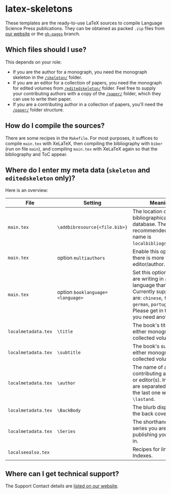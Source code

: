 # latex-skeletons
These templates are the ready-to-use LaTeX sources to compile Language Science Press publications.
They can be obtained as packed `.zip` files from [our website](https://langsci-press.org/templatesAndTools) or the [`gh-pages`](https://github.com/langsci/latex-skeletons/tree/gh-pages) branch.

## Which files should I use? 
This depends on your role:

* If you are the author for a monograph, you need the monograph skeleton in the [`/skeleton/`](skeleton/) folder.
* If you are an editor for a collection of papers, you need the monograph for edited volumes from [`/editedskeleton/`](editedskeleton/) folder.
  Feel free to supply your contributing authors with a copy of the [`/paper/`](paper/) folder, which they can use to write their paper. 
* If you are a contributing author in a collection of papers, you'll need the [`/paper/`](paper/) folder structure.

## How do I compile the sources?
There are some recipes in the `Makefile`. For most purposes, it suffices to compile `main.tex` with XeLaTeX, then compiling the bibliography with `biber` (run on file `main`), and compiling `main.tex` with XeLaTeX again so that the bibliography and ToC appear.

## Where do I enter my meta data (`skeleton` and `editedskeleton` only)?
Here is an overview:

File | Setting | Meaning | 
---- | ------- | ------- |
`main.tex` | `\addbibresource{<file.bib>}` | The location of your bibliographical database. The recommended file name is `localbibliography.bib`.
`main.tex` | option `multiauthors` | Enable this option if there is more than one editor/author.
`main.tex` | option `booklanguage=<language>` | Set this option if you are writing in another language than English. Currently supported are: `chinese`, `french`, `german`, `portuguese`. Please get in touch if you need another.
`localmetadata.tex` | `\title` | The book's title of either monograph or collected volume.
`localmetadata.tex` | `\subtitle` | The book's subtitle of either monograph or collected volume.
`localmetadata.tex` | `\author` | The name of all contributing author(s) or editor(s). Individuals are separated by `\and`, the last one with `\lastand`.
`localmetadata.tex` | `\BackBody` | The blurb displayed on the back cover.
`localmetadata.tex` | `\Series` | The shorthand of the series you are publishing your book in.
`localseealso.tex`  |           | Recipes for links in the Indexes.

## Where can I get technical support?
The Support Contact details are [listed on our website](https://langsci-press.org/about).
